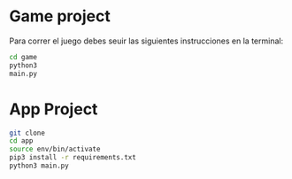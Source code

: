 # Game project

Para correr el juego debes seuir las siguientes instrucciones en la terminal:

```sh
cd game
python3 
main.py
```
# App Project

```sh
git clone 
cd app
source env/bin/activate
pip3 install -r requirements.txt
python3 main.py
```


